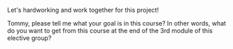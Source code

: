 Let's hardworking and work together for this project!<p>
Tommy, please tell me what your goal is in this course? In other words, what do you want to get from this course at the end of the 3rd module of this elective group?
